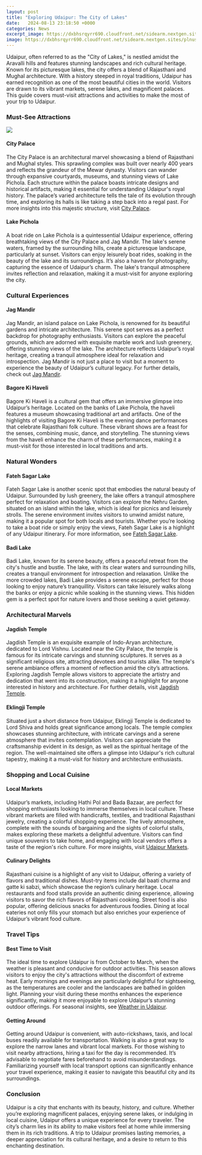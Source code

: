 ```yaml
---
layout: post
title: "Exploring Udaipur: The City of Lakes"
date:   2024-08-13 23:18:50 +0000
categories: News
excerpt_image: https://dxbhsrqyrr690.cloudfront.net/sidearm.nextgen.sites/plnusealions.com/images/responsive_2023/default_image.png
image: https://dxbhsrqyrr690.cloudfront.net/sidearm.nextgen.sites/plnusealions.com/images/responsive_2023/default_image.png
---
```


Udaipur, often referred to as the "City of Lakes," is nestled amidst the Aravalli hills and features stunning landscapes and rich cultural heritage. Known for its picturesque lakes, the city offers a blend of Rajasthani and Mughal architecture. With a history steeped in royal traditions, Udaipur has earned recognition as one of the most beautiful cities in the world. Visitors are drawn to its vibrant markets, serene lakes, and magnificent palaces. This guide covers must-visit attractions and activities to make the most of your trip to Udaipur.
### Must-See Attractions

![](https://dxbhsrqyrr690.cloudfront.net/sidearm.nextgen.sites/plnusealions.com/images/responsive_2023/default_image.png)
#### City Palace
The City Palace is an architectural marvel showcasing a blend of Rajasthani and Mughal styles. This sprawling complex was built over nearly 400 years and reflects the grandeur of the Mewar dynasty. Visitors can wander through expansive courtyards, museums, and stunning views of Lake Pichola. Each structure within the palace boasts intricate designs and historical artifacts, making it essential for understanding Udaipur's royal history. The palace’s varied architecture tells the tale of its evolution through time, and exploring its halls is like taking a step back into a regal past.
For more insights into this majestic structure, visit [City Palace](https://us.edu.vn/en/City_Palace,_Udaipur).
#### Lake Pichola
A boat ride on Lake Pichola is a quintessential Udaipur experience, offering breathtaking views of the City Palace and Jag Mandir. The lake's serene waters, framed by the surrounding hills, create a picturesque landscape, particularly at sunset. Visitors can enjoy leisurely boat rides, soaking in the beauty of the lake and its surroundings. It’s also a haven for photography, capturing the essence of Udaipur’s charm. The lake's tranquil atmosphere invites reflection and relaxation, making it a must-visit for anyone exploring the city.
### Cultural Experiences
#### Jag Mandir
Jag Mandir, an island palace on Lake Pichola, is renowned for its beautiful gardens and intricate architecture. This serene spot serves as a perfect backdrop for photography enthusiasts. Visitors can explore the peaceful grounds, which are adorned with exquisite marble work and lush greenery, offering stunning views of the lake. The architecture reflects Udaipur’s royal heritage, creating a tranquil atmosphere ideal for relaxation and introspection. Jag Mandir is not just a place to visit but a moment to experience the beauty of Udaipur’s cultural legacy.
For further details, check out [Jag Mandir](https://us.edu.vn/en/Jag_Mandir).
#### Bagore Ki Haveli
Bagore Ki Haveli is a cultural gem that offers an immersive glimpse into Udaipur’s heritage. Located on the banks of Lake Pichola, the haveli features a museum showcasing traditional art and artifacts. One of the highlights of visiting Bagore Ki Haveli is the evening dance performances that celebrate Rajasthani folk culture. These vibrant shows are a feast for the senses, combining music, dance, and storytelling. The stunning views from the haveli enhance the charm of these performances, making it a must-visit for those interested in local traditions and arts.
### Natural Wonders
#### Fateh Sagar Lake
Fateh Sagar Lake is another scenic spot that embodies the natural beauty of Udaipur. Surrounded by lush greenery, the lake offers a tranquil atmosphere perfect for relaxation and boating. Visitors can explore the Nehru Garden, situated on an island within the lake, which is ideal for picnics and leisurely strolls. The serene environment invites visitors to unwind amidst nature, making it a popular spot for both locals and tourists. Whether you’re looking to take a boat ride or simply enjoy the views, Fateh Sagar Lake is a highlight of any Udaipur itinerary.
For more information, see [Fateh Sagar Lake](https://us.edu.vn/en/Fateh_Sagar).
#### Badi Lake
Badi Lake, known for its serene beauty, offers a peaceful retreat from the city's hustle and bustle. The lake, with its clear waters and surrounding hills, creates a tranquil environment for introspection and relaxation. Unlike the more crowded lakes, Badi Lake provides a serene escape, perfect for those looking to enjoy nature’s tranquillity. Visitors can take leisurely walks along the banks or enjoy a picnic while soaking in the stunning views. This hidden gem is a perfect spot for nature lovers and those seeking a quiet getaway.
### Architectural Marvels
#### Jagdish Temple
Jagdish Temple is an exquisite example of Indo-Aryan architecture, dedicated to Lord Vishnu. Located near the City Palace, the temple is famous for its intricate carvings and stunning sculptures. It serves as a significant religious site, attracting devotees and tourists alike. The temple's serene ambiance offers a moment of reflection amid the city’s attractions. Exploring Jagdish Temple allows visitors to appreciate the artistry and dedication that went into its construction, making it a highlight for anyone interested in history and architecture.
For further details, visit [Jagdish Temple](https://us.edu.vn/en/Jagdish_Temple).
#### Eklingji Temple
Situated just a short distance from Udaipur, Eklingji Temple is dedicated to Lord Shiva and holds great significance among locals. The temple complex showcases stunning architecture, with intricate carvings and a serene atmosphere that invites contemplation. Visitors can appreciate the craftsmanship evident in its design, as well as the spiritual heritage of the region. The well-maintained site offers a glimpse into Udaipur's rich cultural tapestry, making it a must-visit for history and architecture enthusiasts.
### Shopping and Local Cuisine
#### Local Markets
Udaipur’s markets, including Hathi Pol and Bada Bazaar, are perfect for shopping enthusiasts looking to immerse themselves in local culture. These vibrant markets are filled with handicrafts, textiles, and traditional Rajasthani jewelry, creating a colorful shopping experience. The lively atmosphere, complete with the sounds of bargaining and the sights of colorful stalls, makes exploring these markets a delightful adventure. Visitors can find unique souvenirs to take home, and engaging with local vendors offers a taste of the region's rich culture.
For more insights, visit [Udaipur Markets](https://us.edu.vn/en/Shopping_in_Udaipur).
#### Culinary Delights
Rajasthani cuisine is a highlight of any visit to Udaipur, offering a variety of flavors and traditional dishes. Must-try items include dal baati churma and gatte ki sabzi, which showcase the region’s culinary heritage. Local restaurants and food stalls provide an authentic dining experience, allowing visitors to savor the rich flavors of Rajasthani cooking. Street food is also popular, offering delicious snacks for adventurous foodies. Dining at local eateries not only fills your stomach but also enriches your experience of Udaipur’s vibrant food culture.
### Travel Tips
#### Best Time to Visit
The ideal time to explore Udaipur is from October to March, when the weather is pleasant and conducive for outdoor activities. This season allows visitors to enjoy the city's attractions without the discomfort of extreme heat. Early mornings and evenings are particularly delightful for sightseeing, as the temperatures are cooler and the landscapes are bathed in golden light. Planning your visit during these months enhances the experience significantly, making it more enjoyable to explore Udaipur’s stunning outdoor offerings.
For seasonal insights, see [Weather in Udaipur](https://us.edu.vn/en/Climate_of_Udaipur).
#### Getting Around
Getting around Udaipur is convenient, with auto-rickshaws, taxis, and local buses readily available for transportation. Walking is also a great way to explore the narrow lanes and vibrant local markets. For those wishing to visit nearby attractions, hiring a taxi for the day is recommended. It’s advisable to negotiate fares beforehand to avoid misunderstandings. Familiarizing yourself with local transport options can significantly enhance your travel experience, making it easier to navigate this beautiful city and its surroundings.
### Conclusion
Udaipur is a city that enchants with its beauty, history, and culture. Whether you’re exploring magnificent palaces, enjoying serene lakes, or indulging in local cuisine, Udaipur offers a unique experience for every traveler. The city’s charm lies in its ability to make visitors feel at home while immersing them in its rich traditions. A trip to Udaipur promises lasting memories, a deeper appreciation for its cultural heritage, and a desire to return to this enchanting destination.